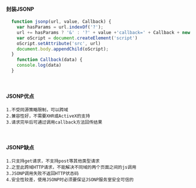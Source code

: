 #### 封装JSONP
```javascript
  function jsonp(url, value, Callback) {
    var hasParams = url.indexOf('?');
    url += hasParams ? '&' : '?' + value +'callback=' + Callback + new Date().getTime();
    var oScript = document.createElement('script')
    oScript.setAttribute('src', url)
    document.body.appendChild(oScript);
  }
    function Callback(data) {
    console.log(data)
  }
```
<br>

#### JSONP优点
    1.不受同源策略限制，可以跨域
    2.兼容性好，不需要XHR或ActiveX的支持
    3.请求完毕后可通过调用callback方法回传结果
<br>

#### JSONP缺点
    1.只支持get请求，不支持post等其他类型请求
    2.之至此跨域HTTP请求，不能解决不同域的两个页面之间的js调用
    3.JSONP调用失败不返回HTTP状态码
    4.安全性较差，使用JSONP时必须要保证JSONP服务室安全可信的